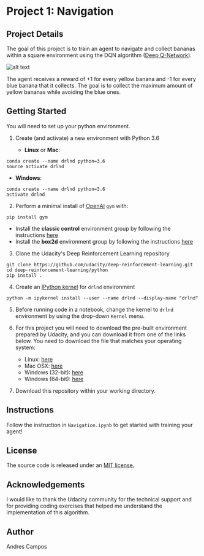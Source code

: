 # Project 1: Navigation

## Project Details
The goal of this project is to train an agent to navigate and collect bananas within a square environment using the DQN algorithm ([Deep Q-Network](https://storage.googleapis.com/deepmind-media/dqn/DQNNaturePaper.pdf)).

![alt text](https://raw.githubusercontent.com/acampos074/Deep-Q-Network-Navigation/master/Figures/trained_agent.gif)

The agent receives a reward of +1 for every yellow banana and -1 for every blue banana that it collects. The goal is to collect the maximum amount of yellow bananas while avoiding the blue ones.

## Getting Started
You will need to set up your python environment.
1. Create (and activate) a new environment with Python 3.6

   - **Linux** or **Mac**:
```
conda create --name drlnd python=3.6
source activate drlnd
```
  - **Windows**:
```
conda create --name drlnd python=3.6
activate drlnd
```

2. Perform a minimal install of [OpenAI](https://github.com/openai/gym) `gym` with:
```
pip install gym
```
  * Install the **classic control** environment group by following the instructions [here](https://github.com/openai/gym#classic-control)
  * Install the **box2d** environment group by following the instructions [here](https://github.com/openai/gym#box2d)
3. Clone the Udacity's Deep Reinforcement Learning repository
```
git clone https://github.com/udacity/deep-reinforcement-learning.git
cd deep-reinforcement-learning/python
pip install .
```
4. Create an [IPython kernel](https://ipython.readthedocs.io/en/stable/install/kernel_install.html) for `drlnd` environment
```
python -m ipykernel install --user --name drlnd --display-name "drlnd"
```
5. Before running code in a notebook, change the kernel to `drlnd` environment by using the drop-down `Kernel` menu.
6. For this project you will need to download the pre-built environment prepared by Udacity, and you can download it from one of the links below. You need to download the file that matches your operating system:

   - Linux: [here](https://s3-us-west-1.amazonaws.com/udacity-drlnd/P1/Banana/Banana_Linux.zip)
   - Mac OSX: [here](https://s3-us-west-1.amazonaws.com/udacity-drlnd/P1/Banana/Banana.app.zip)
   - Windows (32-bit): [here](https://s3-us-west-1.amazonaws.com/udacity-drlnd/P1/Banana/Banana_Windows_x86.zip)
   - Windows (64-bit): [here](https://s3-us-west-1.amazonaws.com/udacity-drlnd/P1/Banana/Banana_Windows_x86_64.zip)

7. Download this repository within your working directory.

## Instructions

Follow the instruction in `Navigation.ipynb` to get started with training your agent!

## License
The source code is released under an [MIT license.](https://opensource.org/licenses/MIT)
## Acknowledgements
I would like to thank the Udacity community for the technical support and for providing coding exercises that helped me understand the implementation of this algorithm.

## Author
Andres Campos
